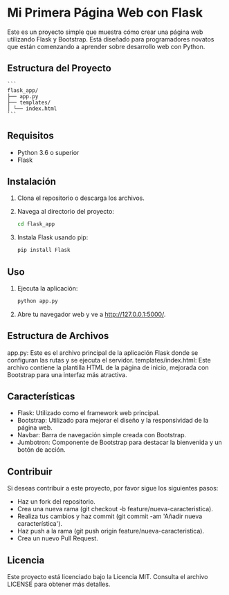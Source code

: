 # Mi Primera Página Web con Flask

Este es un proyecto simple que muestra cómo crear una página web utilizando Flask y Bootstrap. Está diseñado para programadores novatos que están comenzando a aprender sobre desarrollo web con Python.

## Estructura del Proyecto
    ```
    flask_app/
    ├── app.py
    ├── templates/
    │ └── index.html
    ```

## Requisitos

- Python 3.6 o superior
- Flask

## Instalación

1. Clona el repositorio o descarga los archivos.
2. Navega al directorio del proyecto:

   ```bash
   cd flask_app
   ```
3. Instala Flask usando pip:
    ```bash
   pip install Flask
   ```

## Uso
1. Ejecuta la aplicación:
     ```bash
   python app.py
   ```
2. Abre tu navegador web y ve a http://127.0.0.1:5000/.

## Estructura de Archivos
app.py: Este es el archivo principal de la aplicación Flask donde se configuran las rutas y se ejecuta el servidor.
templates/index.html: Este archivo contiene la plantilla HTML de la página de inicio, mejorada con Bootstrap para una interfaz más atractiva.

## Características
- Flask: Utilizado como el framework web principal.
- Bootstrap: Utilizado para mejorar el diseño y la responsividad de la página web.
- Navbar: Barra de navegación simple creada con Bootstrap.
- Jumbotron: Componente de Bootstrap para destacar la bienvenida y un botón de acción.

## Contribuir
Si deseas contribuir a este proyecto, por favor sigue los siguientes pasos:

- Haz un fork del repositorio.
- Crea una nueva rama (git checkout -b feature/nueva-caracteristica).
- Realiza tus cambios y haz commit (git commit -am 'Añadir nueva característica').
- Haz push a la rama (git push origin feature/nueva-caracteristica).
- Crea un nuevo Pull Request.

## Licencia
Este proyecto está licenciado bajo la Licencia MIT. Consulta el archivo LICENSE para obtener más detalles.